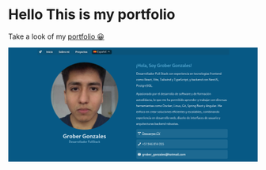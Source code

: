 # Hello This is my portfolio

Take a look of my [portfolio 😀](https://ggonzalesd.vercel.app/)

[![Home of my website](/images/webpage.png)](https://ggonzalesd.vercel.app/)
